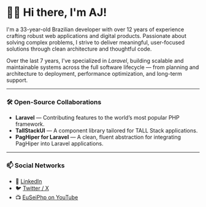 # 👋🏻 Hi there, I'm AJ!

I'm a 33-year-old Brazilian developer with over 12 years of experience crafting robust web applications and digital products. Passionate about solving complex problems, I strive to deliver meaningful, user-focused solutions through clean architecture and thoughtful code.

Over the last 7 years, I've specialized in *Laravel*, building scalable and maintainable systems across the full software lifecycle — from planning and architecture to deployment, performance optimization, and long-term support.

---

### 🛠️ Open-Source Collaborations

- **Laravel** — Contributing features to the world’s most popular PHP framework.
- **TallStackUI** — A component library tailored for TALL Stack applications.
- **PagHiper for Laravel** — A clean, fluent abstraction for integrating PagHiper into Laravel applications.

---

### 📫 Social Networks

- 💼 [LinkedIn](https://linkedin.com/in/devajmeireles)  
- 🐦 [Twitter / X](https://x.com/devajmeireles)
- 📺 [EuSeiPhp on YouTube](https://youtube.com/@euseiphp)
